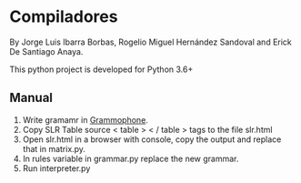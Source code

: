 # Compiladores

By Jorge Luis Ibarra Borbas, Rogelio Miguel Hernández Sandoval and Erick De Santiago Anaya.

This python project is developed for Python 3.6+

## Manual

1. Write gramamr in [Grammophone](http://mdaines.github.io/grammophone/).
2. Copy SLR Table source < table > < / table > tags to the file slr.html
3. Open slr.html in a browser with console, copy the output and replace that in matrix.py.
4. In rules variable in grammar.py replace the new grammar.
4. Run interpreter.py
